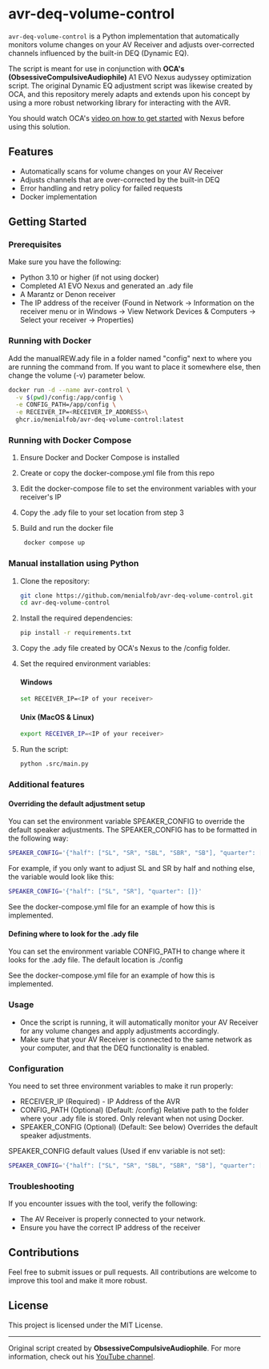 # avr-deq-volume-control

`avr-deq-volume-control` is a Python implementation that automatically monitors volume changes on your AV Receiver and adjusts over-corrected channels influenced by the built-in DEQ (Dynamic EQ). 

The script is meant for use in conjunction with  **OCA's (ObsessiveCompulsiveAudiophile)** A1 EVO Nexus audyssey optimization script. 
The original Dynamic EQ adjustment script was likewise created by OCA, and this repository merely adapts and extends upon his concept by using a more robust networking library for interacting with the AVR.

You should watch OCA's [video on how to get started](https://www.youtube.com/watch?v=tNj-nWR-Yyo) with Nexus before using this solution.

## Features
- Automatically scans for volume changes on your AV Receiver
- Adjusts channels that are over-corrected by the built-in DEQ
- Error handling and retry policy for failed requests
- Docker implementation

## Getting Started

### Prerequisites

Make sure you have the following:

- Python 3.10 or higher (if not using docker)
- Completed A1 EVO Nexus and generated an .ady file
- A Marantz or Denon receiver
- The IP address of the receiver (Found in Network -> Information on the receiver menu or in Windows -> View Network Devices & Computers -> Select your receiver -> Properties)

### Running with Docker

  Add the manualREW.ady file in a folder named "config" next to where you are running the command from. 
If you want to place it somewhere else, then change the volume (-v) parameter below.

```bash
docker run -d --name avr-control \
  -v $(pwd)/config:/app/config \
  -e CONFIG_PATH=/app/config \
  -e RECEIVER_IP=<RECEIVER_IP_ADDRESS>\
  ghcr.io/menialfob/avr-deq-volume-control:latest
```

### Running with Docker Compose

1. Ensure Docker and Docker Compose is installed

2. Create or copy the docker-compose.yml file from this repo

3. Edit the docker-compose file to set the environment variables with your receiver's IP

4. Copy the .ady file to your set location from step 3

5. Build and run the docker file
   ```bash
    docker compose up
    ```

### Manual installation using Python

1. Clone the repository:
    ```bash
    git clone https://github.com/menialfob/avr-deq-volume-control.git
    cd avr-deq-volume-control
    ```

2. Install the required dependencies:
    ```bash
    pip install -r requirements.txt
    ```

3. Copy the .ady file created by OCA's Nexus to the /config folder.

4. Set the required environment variables:
    #### Windows
    ```bash
    set RECEIVER_IP=<IP of your receiver>
    ```
    #### Unix (MacOS & Linux)
    ```bash
    export RECEIVER_IP=<IP of your receiver>
    ```

5. Run the script:
    ```bash
    python .src/main.py
    ```
### Additional features

#### Overriding the default adjustment setup
You can set the environment variable SPEAKER_CONFIG to override the default speaker adjustments. The SPEAKER_CONFIG has to be formatted in the following way:
```bash
SPEAKER_CONFIG='{"half": ["SL", "SR", "SBL", "SBR", "SB"], "quarter": ["FHL", "FHR", "FWL", "FWR", "TFL", "TFR", "TML", "TMR", "TRL", "TRR", "RHL", "RHR", "FDL", "FDR", "SDL", "SDR", "BDL", "BDR", "SHL", "SHR", "TS", "CH"]}'
```

For example, if you only want to adjust SL and SR by half and nothing else, the variable would look like this:
```bash
SPEAKER_CONFIG='{"half": ["SL", "SR"], "quarter": []}'
```

See the docker-compose.yml file for an example of how this is implemented.

#### Defining where to look for the .ady file
You can set the environment variable CONFIG_PATH to change where it looks for the .ady file. The default location is ./config

See the docker-compose.yml file for an example of how this is implemented.

### Usage

- Once the script is running, it will automatically monitor your AV Receiver for any volume changes and apply adjustments accordingly. 
- Make sure that your AV Receiver is connected to the same network as your computer, and that the DEQ functionality is enabled.

### Configuration

You need to set three environment variables to make it run properly:
- RECEIVER_IP (Required) - IP Address of the AVR
- CONFIG_PATH (Optional) (Default: /config) Relative path to the folder where your .ady file is stored. Only relevant when not using Docker.
- SPEAKER_CONFIG (Optional) (Default: See below) Overrides the default speaker adjustments.

SPEAKER_CONFIG default values (Used if env variable is not set):
```bash
SPEAKER_CONFIG='{"half": ["SL", "SR", "SBL", "SBR", "SB"], "quarter": ["FHL", "FHR", "FWL", "FWR", "TFL", "TFR", "TML", "TMR", "TRL", "TRR", "RHL", "RHR", "FDL", "FDR", "SDL", "SDR", "BDL", "BDR", "SHL", "SHR", "TS", "CH"]}'
```


### Troubleshooting

If you encounter issues with the tool, verify the following:
- The AV Receiver is properly connected to your network.
- Ensure you have the correct IP address of the receiver

## Contributions

Feel free to submit issues or pull requests. All contributions are welcome to improve this tool and make it more robust.

## License

This project is licensed under the MIT License.

---

Original script created by **ObsessiveCompulsiveAudiophile**. For more information, check out his [YouTube channel](https://www.youtube.com/@ocaudiophile).
